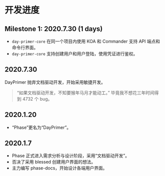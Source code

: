 # 开发进度

## Milestone 1: 2020.7.30 (1 days)

- `day-primer-core` 在同一个项目内使用 KOA 和 Commander 支持 API 端点和命令行界面。
- `day-primer-core` 支持创建用户和用户登陆，使用凭证进行鉴权。

## 2020.7.30

DayPrimer 抛弃文档驱动开发，开始采用敏捷开发。

> “如果文档驱动开发，不知要猴年马月才能动工。”
> 毕竟我不想花三年时间得到 4732 个 bug。

## 2020.1.20

- “Phase”更名为“DayPrimer”。

## 2020.1.7

- Phase 正式进入需求分析与设计阶段，采用“文档驱动开发”。
- 否决了采用 blessed 创建用户界面的想法。
- 主力编写 phase-docs，开始设计各端用户界面。
